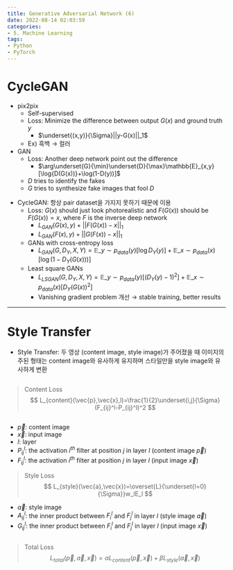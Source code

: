 ```yaml
---
title: Generative Adversarial Network (6)
date: 2022-08-14 02:03:59
categories:
- 5. Machine Learning
tags:
- Python
- PyTorch
---
```

# CycleGAN

+ pix2pix
  + Self-supervised
  + Loss: Minimize the difference between output $G(x)$ and ground truth $y$
    + $\underset{(x,y)}{\Sigma}||y-G(x)||_1$
  + Ex) 흑백 $\rightarrow$ 컬러
+ GAN
  + Loss: Another deep network point out the difference
    + $\arg\underset{G}{\min}\underset{D}{\max}\mathbb{E}_{x,y}[\log{D(G(x))}+\log(1-D(y))]$
  + $D$ tries to identify the fakes
  + $G$ tries to synthesize fake images that fool $D$
 
<!-- More -->

+ CycleGAN: 항상 pair dataset을 가지지 못하기 때문에 이용
  + Loss: $G(x)$ should just look photorealistic and $F(G(x))$ should be $F(G(x))=x$, where $F$ is the inverse deep network
    + $L_{GAN}(G(x),y)+||F(G(x))-x||_1$
    + $L_{GAN}(F(x),y)+||G(F(x))-x||_1$
  + GANs with cross-entropy loss
    + $L_{GAN}(G,D_Y,X,Y)=\mathbb{E}\_{y\sim p_{data}(y)}[\log{D_Y(y)}]+\mathbb{E}\_{x\sim p_{data}(x)}[\log{(1-D_Y(G(x)))}]$
  + Least square GANs
    + $L_{LSGAN}(G,D_Y,X,Y)=\mathbb{E}\_{y\sim p_{data}(y)}[(D_Y(y)-1)^2]+\mathbb{E}\_{x\sim p_{data}(x)}[D_Y(G(x))^2]$
    + Vanishing gradient problem 개선 $\rightarrow$ stable training, better results

***

# Style Transfer

+ Style Transfer: 두 영상 (content image, style image)가 주어졌을 때 이미지의 주된 형태는 content image와 유사하게 유지하며 스타일만을 style image와 유사하게 변환

<div style="overflow: auto;">

> Content Loss
$$
L_{content}(\vec{p},\vec{x},l)=\frac{1}{2}\underset{i,j}{\Sigma}(F_{ij}^l-P_{ij}^l)^2
$$
</div>

+ $\vec{p}$: content image
+ $\vec{x}$: input image
+ $l$: layer
+ $P^l_{ij}$: the activation $i^{th}$ filter at position $j$ in layer $l$ (content image $\vec{p}$)
+ $F^l_{ij}$: the activation $i^{th}$ filter at position $j$ in layer $l$ (input image $\vec{x}$)

> Style Loss
$$
L_{style}(\vec{a},\vec{x})=\overset{L}{\underset{l=0}{\Sigma}}w_lE_l
$$

+ $\vec{a}$: style image
+ $A^l_{ij}$: the inner product between $F_i^l$ and $F_j^l$ in layer $l$ (style image $\vec{a}$)
+ $G^l_{ij}$: the inner product between $F_i^l$ and $F_j^l$ in layer $l$ (input image $\vec{x}$)

<div style="overflow: auto;">

> Total Loss
$$
L_{total}(\vec{p},\vec{a},\vec{x})=\alpha L_{content}(\vec{p},\vec{x})+\beta L_{style}(\vec{a},\vec{x})
$$
</div>